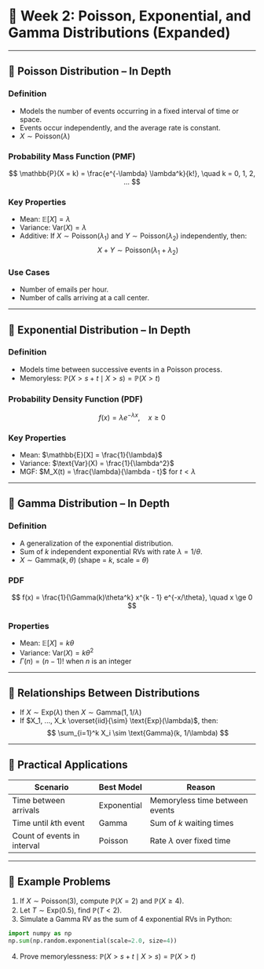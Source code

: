 
# 📅 Week 2: Poisson, Exponential, and Gamma Distributions (Expanded)

---

## 🔹 Poisson Distribution – In Depth

### Definition
- Models the number of events occurring in a fixed interval of time or space.
- Events occur independently, and the average rate is constant.
- $X \sim \text{Poisson}(\lambda)$

### Probability Mass Function (PMF)
$$
\mathbb{P}(X = k) = \frac{e^{-\lambda} \lambda^k}{k!}, \quad k = 0, 1, 2, ...
$$

### Key Properties
- Mean: $\mathbb{E}[X] = \lambda$
- Variance: $\text{Var}(X) = \lambda$
- Additive: If $X \sim \text{Poisson}(\lambda_1)$ and $Y \sim \text{Poisson}(\lambda_2)$ independently, then:
  $$
  X + Y \sim \text{Poisson}(\lambda_1 + \lambda_2)
  $$

### Use Cases
- Number of emails per hour.
- Number of calls arriving at a call center.

---

## 🔹 Exponential Distribution – In Depth

### Definition
- Models time between successive events in a Poisson process.
- Memoryless: $\mathbb{P}(X > s + t \mid X > s) = \mathbb{P}(X > t)$

### Probability Density Function (PDF)
$$
f(x) = \lambda e^{-\lambda x}, \quad x \ge 0
$$

### Key Properties
- Mean: $\mathbb{E}[X] = \frac{1}{\lambda}$
- Variance: $\text{Var}(X) = \frac{1}{\lambda^2}$
- MGF: $M_X(t) = \frac{\lambda}{\lambda - t}$ for $t < \lambda$

---

## 🔹 Gamma Distribution – In Depth

### Definition
- A generalization of the exponential distribution.
- Sum of $k$ independent exponential RVs with rate $\lambda = 1/\theta$.
- $X \sim \text{Gamma}(k, \theta)$ (shape = $k$, scale = $\theta$)

### PDF
$$
f(x) = \frac{1}{\Gamma(k)\theta^k} x^{k - 1} e^{-x/\theta}, \quad x \ge 0
$$

### Properties
- Mean: $\mathbb{E}[X] = k\theta$
- Variance: $\text{Var}(X) = k\theta^2$
- $\Gamma(n) = (n - 1)!$ when $n$ is an integer

---

## 🔹 Relationships Between Distributions

- If $X \sim \text{Exp}(\lambda)$ then $X \sim \text{Gamma}(1, 1/\lambda)$
- If $X_1, ..., X_k \overset{iid}{\sim} \text{Exp}(\lambda)$, then:
  $$
  \sum_{i=1}^k X_i \sim \text{Gamma}(k, 1/\lambda)
  $$

---

## 🔹 Practical Applications

| Scenario | Best Model | Reason |
|----------|------------|--------|
| Time between arrivals | Exponential | Memoryless time between events |
| Time until $k$th event | Gamma | Sum of $k$ waiting times |
| Count of events in interval | Poisson | Rate $\lambda$ over fixed time |

---

## 🔹 Example Problems

1. If $X \sim \text{Poisson}(3)$, compute $\mathbb{P}(X = 2)$ and $\mathbb{P}(X \ge 4)$.
2. Let $T \sim \text{Exp}(0.5)$, find $\mathbb{P}(T < 2)$.
3. Simulate a Gamma RV as the sum of 4 exponential RVs in Python:
```python
import numpy as np
np.sum(np.random.exponential(scale=2.0, size=4))
```
4. Prove memorylessness: $\mathbb{P}(X > s + t \mid X > s) = \mathbb{P}(X > t)$

